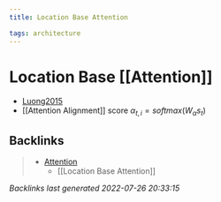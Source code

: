 ```yaml
---
title: Location Base Attention

tags: architecture 
---
```


# Location Base [[Attention]]
- [Luong2015](https://arxiv.org/pdf/1508.04025.pdf)
- [[Attention Alignment]] score $\alpha_{t,i} = softmax(W_{\alpha}s_{t})$




















































## Backlinks

> - [Attention](Attention.md)
>   - [[Location Base Attention]]

_Backlinks last generated 2022-07-26 20:33:15_
